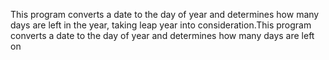 This program converts a date to the day of year and determines how many days are left in the year, taking leap year into consideration.This program converts a date to the day of year and determines how many days are left on
